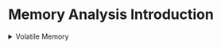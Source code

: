 # Memory Analysis Introduction




<details>
  <summary>Volatile Memory</summary>


# 🧠 Volatile Memory & RAM Forensics

## 📌 ما هي الذاكرة المتطايرة (Volatile Memory)؟

- الذاكرة المتطايرة تشير إلى البيانات المخزنة مؤقتًا أثناء تشغيل الجهاز، وتفقد عند إغلاقه أو إعادة تشغيله.
- أشهر أمثلتها: **الـ RAM (Random Access Memory)**.
- تحتوي على:
  - ملفات مفتوحة
  - العمليات الجارية
  - محتوى مشفر (قد يشمل مفاتيح التشفير)

✅ لذلك تعد من أولويات التحليل الجنائي الرقمي لأنها تزول بمجرد إيقاف الجهاز.

---

## 🏗️ Memory Hierarchy (تسلسل الذاكرة)


<img width="502" height="783" alt="image" src="https://github.com/user-attachments/assets/316b47ea-f447-4c1d-ad10-2ff66a18de4a" />





| المستوى        | السرعة | السعة | أمثلة                            |
|----------------|--------|-------|----------------------------------|
| CPU Registers  | 🔝 عالية | 🧠 صغيرة | سجلات المعالج                   |
| CPU Cache      | 🔝 عالية | 🧠 صغيرة | ذاكرة التخزين المؤقت            |
| RAM            | ✅ متوسطة | ✅ متوسطة | ذاكرة الوصول العشوائي           |
| Disk Storage   | ⬇️ أبطأ  | 📦 كبيرة | أقراص التخزين (HDD, SSD)        |

### 💡 Virtual Memory (الذاكرة الافتراضية)

<img width="947" height="661" alt="image" src="https://github.com/user-attachments/assets/c9691a95-4254-4862-aed1-3373c810773a" />




- نظام يستخدم **عناوين افتراضية** يتم ربطها برام أو **ملف Swap** على القرص.
- يساعد على تشغيل عدد أكبر من العمليات مما يمكن أن تتحمله RAM وحدها.

> ⚠️ بعض الأدلة قد تكون في RAM أو في ملفات Swap (على القرص).

---

## 🧬 RAM Structure (هيكلية RAM)

تنقسم إلى:

### 🔧 Kernel Space
- للـ OS والخدمات المنخفضة المستوى (مثال: التعريفات).

### 👤 User Space
- لكل عملية يطلقها المستخدم.
- يحتوي على:
  - **Stack**: البيانات المؤقتة مثل العناوين والقيم الراجعة.
  - **Heap**: الكائنات والذاكرة الديناميكية (مثل المفاتيح المشفرة).
  - **Text**: كود البرنامج التنفيذي.
  - **Data Sections**: متغيرات عامة وبيانات أخرى.

> 🎯 مثال: قد نجد مفاتيح التشفير في الـ Heap، أو أوامر Shell في الـ Stack.



<img width="1012" height="688" alt="image" src="https://github.com/user-attachments/assets/a16c4cb3-3531-40c9-90e3-4cfd292a5f69" />



---

## 🧪 لماذا تعتبر RAM مهمة للمحققين الجنائيين؟

تحليل RAM يعطي **صورة لحظية** لما كان يحدث على الجهاز، مثل:

- العمليات النشطة والكودات المحملة
- الاتصالات الشبكية المفتوحة
- المستخدمين المتصلين حاليًا
- محتوى مشفر مفكوك التشفير
- كود ضار محقون أو Fileless Malware

> 🛑 هذه المعلومات **تختفي بعد إيقاف التشغيل**، لذا يجب التقاطها مبكرًا أثناء التحقيق.

---

## 🎯 متى نستخدم Memory Forensics؟

- أثناء **الاستجابة للحوادث** (Incident Response).
- في حالات:
  - تحليل البرامج الضارة
  - اكتشاف البرمجيات الخبيثة غير المكتوبة على القرص
  - سرقة كلمات المرور أو الجلسات

---

## 🧰 أدوات شهيرة لتحليل الذاكرة:

- **Volatility**
- **Redline**
- **Rekall**

---





  
</details>


